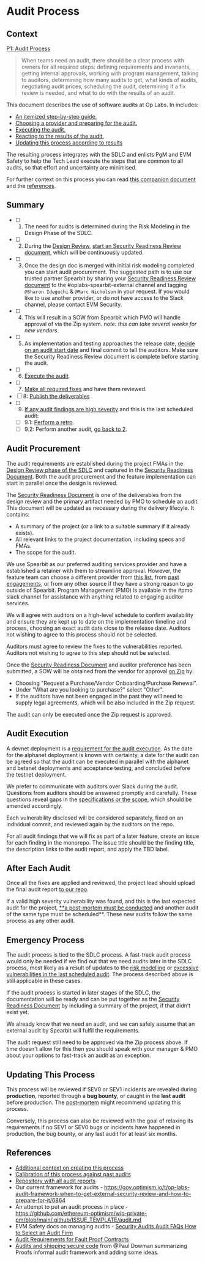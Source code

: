 # Audit Process

## Context

[P1: Audit Process](https://www.notion.so/P1-Audit-Process-153f153ee16280cc8aacc75b955986b3?pvs=21)

> When teams need an audit, there should be a clear process with owners for all required steps: defining requirements and invariants, getting internal approvals, working with program management, talking to auditors, determining how many audits to get, what kinds of audits, negotiating audit prices, scheduling the audit, determining if a fix review is needed, and what to do with the results of an audit.
>

This document describes the use of software audits at Op Labs. In includes:

- [An itemized step-by-step guide.](#summary)
- [Choosing a provider and preparing for the audit.](#audit-Procurement)
- [Executing the audit.](#audit-execution)
- [Reacting to the results of the audit.](#after-each-audit)
- [Updating this process according to results](#updating-this-process)

The resulting process integrates with the SDLC and enlists PgM and EVM Safety to help the Tech Lead execute the steps that are common to all audits, so that effort and uncertainty are minimised.

For further context on this process you can read [this companion document](https://www.notion.so/About-the-Audit-Process-1b9f153ee162805e8adcd2d50237c622?pvs=21) and the [references](#references).

## Summary

- [ ]  1. The need for audits is determined during the Risk Modeling in the Design Phase of the SDLC.
- [ ]  2. During the [Design Review](./sdlc.md#step-1-design-review-if-applicable), [start an Security Readiness Review document](https://www.notion.so/oplabs/Security-Readiness-Document-1a8f153ee1628045b467c262fae21975), which will be continuously updated.
- [ ]  3. Once the design doc is merged with initial risk modeling completed you can start audit procurement. The suggested path is to use our trusted partner Spearbit by sharing your [Security Readiness Review document](./security-readiness-template.md) to the #oplabs-spearbit-external channel and tagging `@Sharon Ideguchi` & `@Marc Nicholson` in your request. If you would like to use another provider, or do not have access to the Slack channel, please contact EVM Security.
- [ ]  4. This will result in a SOW from Spearbit which PMO will handle approval of via the Zip system.  *note: this can take several weeks for new vendors*.
- [ ]  5. As implementation and testing approaches the release date, [decide on an audit start date](#audit-procurement) and final commit to tell the auditors.  Make sure the Security Readiness Review document is complete before starting the audit.
- [ ]  6. [Execute the audit](#audit-execution).
- [ ]  7. [Make all required fixes](#audit-execution) and have them reviewed.
- [ ]  8: [Publish the deliverables](#after-each-audit)
- [ ]  9. [If any audit findings are high severity](#after-each-audit) and this is the last scheduled audit:
    - [ ]  9.1: [Perform a retro](./audit-post-mortem.md).
    - [ ]  9.2: Perform another audit, [go back to 2](#audit-procurement).

## Audit Procurement

The audit requirements are established during the project FMAs in the [Design Review phase of the SDLC](./sdlc.md#step-1-design-review-if-applicable) and captured in the [Security Readiness Document](https://www.notion.so/oplabs/Security-Readiness-Document-1a8f153ee1628045b467c262fae21975). Both the audit procurement and the feature implementation can start in parallel once the design is reviewed.

The [Security Readiness Document](./security-readiness-template.md) is one of the deliverables from the design review and the primary artifact needed by PMO to schedule an audit.  This document will be updated as necessary during the delivery lifecyle. It contains:
 - A summary of the project (or a link to a suitable summary if it already exists).
 - All relevant links to the project documentation, including specs and FMAs.
 - The scope for the audit.

We use Spearbit as our preferred auditing services provider and have a established a retainer with them to streamline approval. However, the feature team can choose a different provider from [this list](https://www.notion.so/How-to-Select-an-Audit-Firm-b0dee471e23f4712bb8ddc1fb51938f9?pvs=21), from [past engagements](https://www.notion.so/Security-Audits-e56b4226b9db4f2ca48db42d7d439a98?pvs=21), or from any other source if they have a strong reason to go outside of Spearbit. Program Management (PMO) is available in the #pmo slack channel for assistance with anything related to engaging auditor services.

We will agree with auditors on a high-level schedule to confirm availability and ensure they are kept up to date on the implementation timeline and process, choosing an exact audit date close to the release date. Auditors not wishing to agree to this process should not be selected.

Auditors must agree to review the fixes to the vulnerabilities reported. Auditors not wishing to agree to this step should not be selected.

Once the [Security Readiness Document](https://www.notion.so/oplabs/Security-Readiness-Document-1a8f153ee1628045b467c262fae21975) and auditor preference has been submitted, a SOW will be obtained from the vendor for approval [on Zip](https://oplabs.ziphq.com/create-workflow-request) by:
 - Choosing "Request a Purchase/Vendor Onboarding/Purchase Renewal".
 - Under "What are you looking to purchase?" select "Other".
 - If the auditors have not been engaged in the past they will need to supply legal agreements, which will be also included in the Zip request.

The audit can only be executed once the Zip request is approved.

## Audit Execution

A devnet deployment is a [requirement for the audit execution](./sdlc.md#step-2b-security-audit-procurement-if-needed). As the date for the alphanet deployment is known with certainty, a date for the audit can be agreed so that the audit can be executed in parallel with the alphanet and betanet deployments and acceptance testing, and concluded before the testnet deployment.

We prefer to communicate with auditors over Slack during the audit. Questions from auditors should be answered promptly and carefully. These questions reveal gaps in the [specifications or the scope](./security-readiness-template.md), which should be amended accordingly.

Each vulnerability disclosed will be considered separately, fixed on an individual commit, and reviewed again by the auditors on the repo.

For all audit findings that we will fix as part of a later feature, create an issue for each finding in the monorepo. The issue title should be the finding title, the description links to the audit report, and apply the TBD label.

## After Each Audit

Once all the fixes are applied and reviewed, the project lead should upload the final audit report [to our repo](https://github.com/ethereum-optimism/optimism/tree/develop/docs/security-reviews).

If a valid high severity vulnerability was found, and this is the last expected audit for the project, [**a post-mortem must be conducted](./audit-post-mortem.md) and another audit of the same type must be scheduled**. These new audits follow the same process as any other audit.

## Emergency Process

The audit process is tied to the SDLC process. A fast-track audit process would only be needed if we find out that we need audits later in the SDLC process, most likely as a result of updates to the [risk modelling](./risk-modelling.md) or [excessive vulnerabilities in the last scheduled audit](#after-each-audit). The process described above is still applicable in these cases.

If the audit process is started in later stages of the SDLC, the documentation will be ready and can be put together as the [Security Readiness Document](https://www.notion.so/oplabs/Security-Readiness-Document-1a8f153ee1628045b467c262fae21975) by including a summary of the project, if that didn’t exist yet.

We already know that we need an audit, and we can safely assume that an external audit by Spearbit will fulfil the requirements.

The audit request still need to be approved via the Zip process above. If time doesn't allow for this then you should speak with your manager & PMO about your options to fast-track an audit as an exception.

## Updating This Process

This process will be reviewed if SEV0 or SEV1 incidents are revealed during **production**, reported through a **bug bounty**, or caught in the **last audit** before production. The [post-mortem](./audit-post-mortem.md) might recommend updating this process.

Conversely, this process can also be reviewed with the goal of relaxing its requirements if no SEV1 or SEV0 bugs or incidents have happened in production, the bug bounty, or any last audit for at least six months.

## References

- [Additional context on creating this process](https://www.notion.so/About-the-Audit-Process-1b9f153ee162805e8adcd2d50237c622?pvs=21)
- [Calibration of this process against past audits](https://www.notion.so/Calibration-1bbf153ee16280d0a17adebee7f797e3?pvs=21)
- [Repository with all audit reports](https://github.com/ethereum-optimism/optimism/tree/develop/docs/security-reviews)
- Our current framework for audits - https://gov.optimism.io/t/op-labs-audit-framework-when-to-get-external-security-review-and-how-to-prepare-for-it/6864
- An attempt to put an audit process in place - https://github.com/ethereum-optimism/wip-private-pm/blob/main/.github/ISSUE_TEMPLATE/audit.md
- EVM Safety docs on managing audits - [Security Audits](https://www.notion.so/Security-Audits-e56b4226b9db4f2ca48db42d7d439a98?pvs=21),[Audit FAQs](https://www.notion.so/Audit-FAQs-61950fe7ca7c4b2e86b86142d8138d3b?pvs=21),[How to Select an Audit Firm](https://www.notion.so/How-to-Select-an-Audit-Firm-b0dee471e23f4712bb8ddc1fb51938f9?pvs=21)
- [Audit Requirements for Fault Proof Contracts](https://www.notion.so/Audit-Requirements-for-Fault-Proof-Contracts-11cf153ee162803f84fed5d811206333?pvs=21)
- [Audits and shipping secure code](https://www.notion.so/Audits-and-shipping-secure-code-198f153ee162802e8fcae67e7cd15981?pvs=21) from @Paul Dowman summarizing Proofs informal audit framework and adding some ideas.


